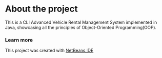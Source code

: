 # About the project
This is a CLI Advanced Vehicle Rental Management System implemented in Java, showcasing all the principles of Object-Oriented Programming(OOP).
### Learn more
This project was created with [NetBeans IDE](https://netbeans.apache.org/front/main/index.html)
